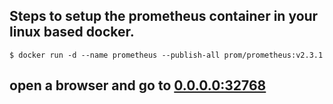 ## Steps to setup the prometheus container in your linux based docker.

	$ docker run -d --name prometheus --publish-all prom/prometheus:v2.3.1

## open a browser and go to [0.0.0.0:32768](http://0.0.0.0:32768/graph)